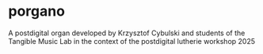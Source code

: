 # porgano
A postdigital organ developed by Krzysztof Cybulski and students of the Tangible Music Lab in the context of the postdigital lutherie workshop 2025
